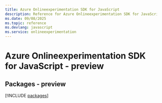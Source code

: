 ```yaml
---
title: Azure Onlineexperimentation SDK for JavaScript
description: Reference for Azure Onlineexperimentation SDK for JavaScript
ms.date: 09/08/2025
ms.topic: reference
ms.devlang: javascript
ms.service: onlineexperimentation
---
```

# Azure Onlineexperimentation SDK for JavaScript - preview
## Packages - preview
[!INCLUDE [packages](onlineexperimentation-index.md)]
